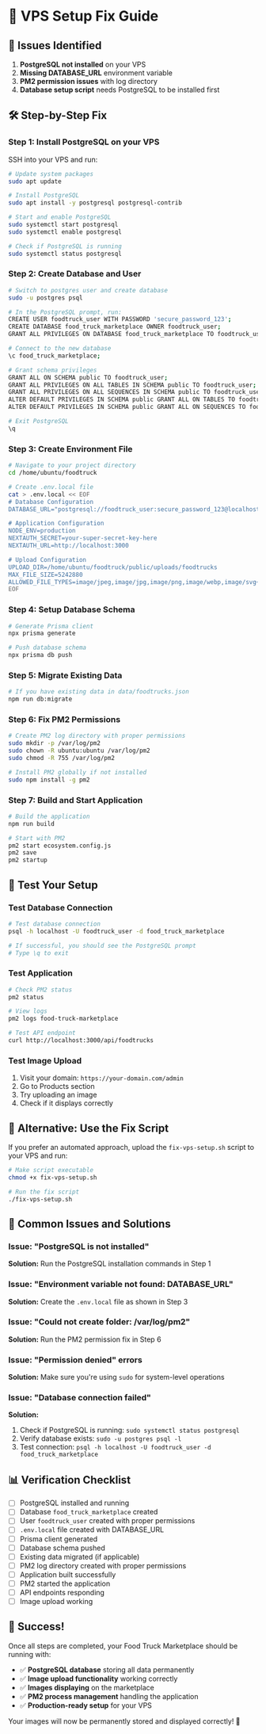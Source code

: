 # 🔧 VPS Setup Fix Guide

## 🚨 **Issues Identified**

1. **PostgreSQL not installed** on your VPS
2. **Missing DATABASE_URL** environment variable
3. **PM2 permission issues** with log directory
4. **Database setup script** needs PostgreSQL to be installed first

## 🛠️ **Step-by-Step Fix**

### **Step 1: Install PostgreSQL on your VPS**

SSH into your VPS and run:

```bash
# Update system packages
sudo apt update

# Install PostgreSQL
sudo apt install -y postgresql postgresql-contrib

# Start and enable PostgreSQL
sudo systemctl start postgresql
sudo systemctl enable postgresql

# Check if PostgreSQL is running
sudo systemctl status postgresql
```

### **Step 2: Create Database and User**

```bash
# Switch to postgres user and create database
sudo -u postgres psql

# In the PostgreSQL prompt, run:
CREATE USER foodtruck_user WITH PASSWORD 'secure_password_123';
CREATE DATABASE food_truck_marketplace OWNER foodtruck_user;
GRANT ALL PRIVILEGES ON DATABASE food_truck_marketplace TO foodtruck_user;

# Connect to the new database
\c food_truck_marketplace;

# Grant schema privileges
GRANT ALL ON SCHEMA public TO foodtruck_user;
GRANT ALL PRIVILEGES ON ALL TABLES IN SCHEMA public TO foodtruck_user;
GRANT ALL PRIVILEGES ON ALL SEQUENCES IN SCHEMA public TO foodtruck_user;
ALTER DEFAULT PRIVILEGES IN SCHEMA public GRANT ALL ON TABLES TO foodtruck_user;
ALTER DEFAULT PRIVILEGES IN SCHEMA public GRANT ALL ON SEQUENCES TO foodtruck_user;

# Exit PostgreSQL
\q
```

### **Step 3: Create Environment File**

```bash
# Navigate to your project directory
cd /home/ubuntu/foodtruck

# Create .env.local file
cat > .env.local << EOF
# Database Configuration
DATABASE_URL="postgresql://foodtruck_user:secure_password_123@localhost:5432/food_truck_marketplace?schema=public"

# Application Configuration
NODE_ENV=production
NEXTAUTH_SECRET=your-super-secret-key-here
NEXTAUTH_URL=http://localhost:3000

# Upload Configuration
UPLOAD_DIR=/home/ubuntu/foodtruck/public/uploads/foodtrucks
MAX_FILE_SIZE=5242880
ALLOWED_FILE_TYPES=image/jpeg,image/jpg,image/png,image/webp,image/svg+xml
EOF
```

### **Step 4: Setup Database Schema**

```bash
# Generate Prisma client
npx prisma generate

# Push database schema
npx prisma db push
```

### **Step 5: Migrate Existing Data**

```bash
# If you have existing data in data/foodtrucks.json
npm run db:migrate
```

### **Step 6: Fix PM2 Permissions**

```bash
# Create PM2 log directory with proper permissions
sudo mkdir -p /var/log/pm2
sudo chown -R ubuntu:ubuntu /var/log/pm2
sudo chmod -R 755 /var/log/pm2

# Install PM2 globally if not installed
sudo npm install -g pm2
```

### **Step 7: Build and Start Application**

```bash
# Build the application
npm run build

# Start with PM2
pm2 start ecosystem.config.js
pm2 save
pm2 startup
```

## 🧪 **Test Your Setup**

### **Test Database Connection**

```bash
# Test database connection
psql -h localhost -U foodtruck_user -d food_truck_marketplace

# If successful, you should see the PostgreSQL prompt
# Type \q to exit
```

### **Test Application**

```bash
# Check PM2 status
pm2 status

# View logs
pm2 logs food-truck-marketplace

# Test API endpoint
curl http://localhost:3000/api/foodtrucks
```

### **Test Image Upload**

1. Visit your domain: `https://your-domain.com/admin`
2. Go to Products section
3. Try uploading an image
4. Check if it displays correctly

## 🔧 **Alternative: Use the Fix Script**

If you prefer an automated approach, upload the `fix-vps-setup.sh` script to your VPS and run:

```bash
# Make script executable
chmod +x fix-vps-setup.sh

# Run the fix script
./fix-vps-setup.sh
```

## 🚨 **Common Issues and Solutions**

### **Issue: "PostgreSQL is not installed"**
**Solution:** Run the PostgreSQL installation commands in Step 1

### **Issue: "Environment variable not found: DATABASE_URL"**
**Solution:** Create the `.env.local` file as shown in Step 3

### **Issue: "Could not create folder: /var/log/pm2"**
**Solution:** Run the PM2 permission fix in Step 6

### **Issue: "Permission denied" errors**
**Solution:** Make sure you're using `sudo` for system-level operations

### **Issue: "Database connection failed"**
**Solution:** 
1. Check if PostgreSQL is running: `sudo systemctl status postgresql`
2. Verify database exists: `sudo -u postgres psql -l`
3. Test connection: `psql -h localhost -U foodtruck_user -d food_truck_marketplace`

## 📊 **Verification Checklist**

- [ ] PostgreSQL installed and running
- [ ] Database `food_truck_marketplace` created
- [ ] User `foodtruck_user` created with proper permissions
- [ ] `.env.local` file created with DATABASE_URL
- [ ] Prisma client generated
- [ ] Database schema pushed
- [ ] Existing data migrated (if applicable)
- [ ] PM2 log directory created with proper permissions
- [ ] Application built successfully
- [ ] PM2 started the application
- [ ] API endpoints responding
- [ ] Image upload working

## 🎉 **Success!**

Once all steps are completed, your Food Truck Marketplace should be running with:

- ✅ **PostgreSQL database** storing all data permanently
- ✅ **Image upload functionality** working correctly
- ✅ **Images displaying** on the marketplace
- ✅ **PM2 process management** handling the application
- ✅ **Production-ready setup** for your VPS

Your images will now be permanently stored and displayed correctly! 🎉
